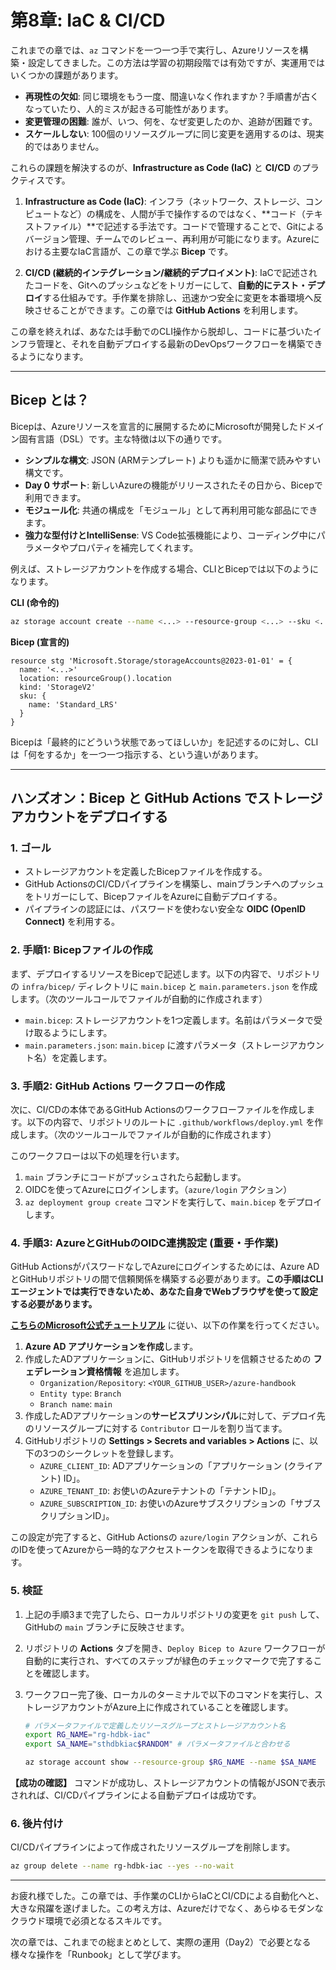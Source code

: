 # 第8章: IaC & CI/CD

これまでの章では、`az` コマンドを一つ一つ手で実行し、Azureリソースを構築・設定してきました。この方法は学習の初期段階では有効ですが、実運用ではいくつかの課題があります。

- **再現性の欠如**: 同じ環境をもう一度、間違いなく作れますか？手順書が古くなっていたり、人的ミスが起きる可能性があります。
- **変更管理の困難**: 誰が、いつ、何を、なぜ変更したのか、追跡が困難です。
- **スケールしない**: 100個のリソースグループに同じ変更を適用するのは、現実的ではありません。

これらの課題を解決するのが、**Infrastructure as Code (IaC)** と **CI/CD** のプラクティスです。

1.  **Infrastructure as Code (IaC)**: インフラ（ネットワーク、ストレージ、コンピュートなど）の構成を、人間が手で操作するのではなく、**コード（テキストファイル）**で記述する手法です。コードで管理することで、Gitによるバージョン管理、チームでのレビュー、再利用が可能になります。Azureにおける主要なIaC言語が、この章で学ぶ **Bicep** です。

2.  **CI/CD (継続的インテグレーション/継続的デプロイメント)**: IaCで記述されたコードを、Gitへのプッシュなどをトリガーにして、**自動的にテスト・デプロイ**する仕組みです。手作業を排除し、迅速かつ安全に変更を本番環境へ反映させることができます。この章では **GitHub Actions** を利用します。

この章を終えれば、あなたは手動でのCLI操作から脱却し、コードに基づいたインフラ管理と、それを自動デプロイする最新のDevOpsワークフローを構築できるようになります。

---

## Bicep とは？

Bicepは、Azureリソースを宣言的に展開するためにMicrosoftが開発したドメイン固有言語（DSL）です。主な特徴は以下の通りです。

- **シンプルな構文**: JSON (ARMテンプレート) よりも遥かに簡潔で読みやすい構文です。
- **Day 0 サポート**: 新しいAzureの機能がリリースされたその日から、Bicepで利用できます。
- **モジュール化**: 共通の構成を「モジュール」として再利用可能な部品にできます。
- **強力な型付けとIntelliSense**: VS Code拡張機能により、コーディング中にパラメータやプロパティを補完してくれます。

例えば、ストレージアカウントを作成する場合、CLIとBicepでは以下のようになります。

**CLI (命令的)**
```bash
az storage account create --name <...> --resource-group <...> --sku <...>
```

**Bicep (宣言的)**
```bicep
resource stg 'Microsoft.Storage/storageAccounts@2023-01-01' = {
  name: '<...>'
  location: resourceGroup().location
  kind: 'StorageV2'
  sku: {
    name: 'Standard_LRS'
  }
}
```

Bicepは「最終的にどういう状態であってほしいか」を記述するのに対し、CLIは「何をするか」を一つ一つ指示する、という違いがあります。

---

## ハンズオン：Bicep と GitHub Actions でストレージアカウントをデプロイする

### 1. ゴール

- ストレージアカウントを定義したBicepファイルを作成する。
- GitHub ActionsのCI/CDパイプラインを構築し、mainブランチへのプッシュをトリガーにして、BicepファイルをAzureに自動デプロイする。
- パイプラインの認証には、パスワードを使わない安全な **OIDC (OpenID Connect)** を利用する。

### 2. 手順1: Bicepファイルの作成

まず、デプロイするリソースをBicepで記述します。以下の内容で、リポジトリの `infra/bicep/` ディレクトリに `main.bicep` と `main.parameters.json` を作成します。（次のツールコールでファイルが自動的に作成されます）

- `main.bicep`: ストレージアカウントを1つ定義します。名前はパラメータで受け取るようにします。
- `main.parameters.json`: `main.bicep` に渡すパラメータ（ストレージアカウント名）を定義します。

### 3. 手順2: GitHub Actions ワークフローの作成

次に、CI/CDの本体であるGitHub Actionsのワークフローファイルを作成します。以下の内容で、リポジトリのルートに `.github/workflows/deploy.yml` を作成します。（次のツールコールでファイルが自動的に作成されます）

このワークフローは以下の処理を行います。

1.  `main` ブランチにコードがプッシュされたら起動します。
2.  OIDCを使ってAzureにログインします。（`azure/login` アクション）
3.  `az deployment group create` コマンドを実行して、`main.bicep` をデプロイします。

### 4. 手順3: AzureとGitHubのOIDC連携設定 (重要・手作業)

GitHub ActionsがパスワードなしでAzureにログインするためには、Azure ADとGitHubリポジトリの間で信頼関係を構築する必要があります。**この手順はCLIエージェントでは実行できないため、あなた自身でWebブラウザを使って設定する必要があります。**

**[こちらのMicrosoft公式チュートリアル](https://learn.microsoft.com/ja-jp/azure/developer/github/connect-from-azure?tabs=azure-portal%2Cwindows#use-the-azure-login-action-with-openid-connect)** に従い、以下の作業を行ってください。

1.  **Azure AD アプリケーションを作成**します。
2.  作成したADアプリケーションに、GitHubリポジトリを信頼させるための **フェデレーション資格情報** を追加します。
    - `Organization/Repository`: `<YOUR_GITHUB_USER>/azure-handbook`
    - `Entity type`: `Branch`
    - `Branch name`: `main`
3.  作成したADアプリケーションの**サービスプリンシパル**に対して、デプロイ先のリソースグループに対する `Contributor` ロールを割り当てます。
4.  GitHubリポジトリの **Settings > Secrets and variables > Actions** に、以下の3つのシークレットを登録します。
    - `AZURE_CLIENT_ID`: ADアプリケーションの「アプリケーション (クライアント) ID」。
    - `AZURE_TENANT_ID`: お使いのAzureテナントの「テナントID」。
    - `AZURE_SUBSCRIPTION_ID`: お使いのAzureサブスクリプションの「サブスクリプションID」。

この設定が完了すると、GitHub Actionsの `azure/login` アクションが、これらのIDを使ってAzureから一時的なアクセストークンを取得できるようになります。

### 5. 検証

1.  上記の手順3まで完了したら、ローカルリポジトリの変更を `git push` して、GitHubの `main` ブランチに反映させます。
2.  リポジトリの **Actions** タブを開き、`Deploy Bicep to Azure` ワークフローが自動的に実行され、すべてのステップが緑色のチェックマークで完了することを確認します。
3.  ワークフロー完了後、ローカルのターミナルで以下のコマンドを実行し、ストレージアカウントがAzure上に作成されていることを確認します。

    ```bash
    # パラメータファイルで定義したリソースグループとストレージアカウント名
    export RG_NAME="rg-hdbk-iac"
    export SA_NAME="sthdbkiac$RANDOM" # パラメータファイルと合わせる

    az storage account show --resource-group $RG_NAME --name $SA_NAME
    ```

**【成功の確認】**
コマンドが成功し、ストレージアカウントの情報がJSONで表示されれば、CI/CDパイプラインによる自動デプロイは成功です。

### 6. 後片付け

CI/CDパイプラインによって作成されたリソースグループを削除します。

```bash
az group delete --name rg-hdbk-iac --yes --no-wait
```

---

お疲れ様でした。この章では、手作業のCLIからIaCとCI/CDによる自動化へと、大きな飛躍を遂げました。この考え方は、Azureだけでなく、あらゆるモダンなクラウド環境で必須となるスキルです。

次の章では、これまでの総まとめとして、実際の運用（Day2）で必要となる様々な操作を「Runbook」として学びます。
